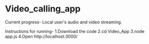 # Video_calling_app
Current progress-
Local user's audio and video streaming.

Instructions for running-
1.Download the code
2.cd Video_App
3.node app.js
4.Open http://localhost:3000/
